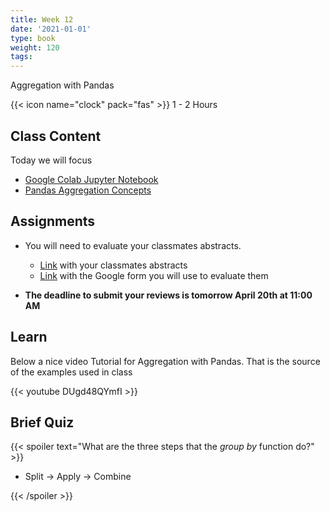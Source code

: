 ```yaml
---
title: Week 12
date: '2021-01-01'
type: book
weight: 120
tags: 
---
```


Aggregation with Pandas

<!--more-->

{{< icon name="clock" pack="fas" >}}  1 - 2 Hours

## Class Content

Today we will focus
- [Google Colab Jupyter Notebook](https://colab.research.google.com/drive/1pUZfTVW_qb56_3L790RLIsT_Rk4GeP2C?usp=sharing)
- [Pandas Aggregation Concepts](https://pandas.pydata.org/docs/user_guide/groupby.html)


## Assignments

- You will need to evaluate your classmates abstracts. 
    - [Link](https://docs.google.com/spreadsheets/d/1z7iFLFmeqvXLRD7JAVEICBhU-0dzgJLhvoOAwB_W5HI/edit?resourcekey#gid=150742468) with your classmates abstracts
    - [Link](https://docs.google.com/forms/d/e/1FAIpQLSceAN-Rwr_KGxRI49mxanPSyrqOTp_yxPx305EOSh_zrDrxQQ/viewform?usp=sf_link) with the Google form you will use to evaluate them

- **The deadline to submit your reviews is tomorrow April 20th at 11:00 AM**

## Learn

Below a nice video Tutorial for Aggregation with Pandas. That is the source of the examples used in class

{{< youtube DUgd48QYmfI >}}


## Brief Quiz

{{< spoiler text="What are the three steps that the *group by* function do?" >}}

- Split -> Apply -> Combine

{{< /spoiler >}}





